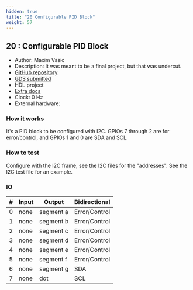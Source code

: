 ```yaml
---
hidden: true
title: "20 Configurable PID Block"
weight: 57
---
```


## 20 : Configurable PID Block

* Author: Maxim Vasic
* Description: It was meant to be a final project, but that was undercut.
* [GitHub repository](https://github.com/currymottled/tt04-pidcontroller-currymottled)
* [GDS submitted](https://github.com/currymottled/tt04-pidcontroller-currymottled/actions/runs/6124057384)
* HDL project
* [Extra docs]()
* Clock: 0 Hz
* External hardware: 



### How it works

It's a PID block to be configured with I2C. GPIOs 7 through 2 are for error/control, and GPIOs 1 and 0 are SDA and SCL.


### How to test

Configure with the I2C frame, see the I2C files for the "addresses". See the I2C test file for an example.


### IO

| # | Input        | Output       | Bidirectional      |
|---|--------------|--------------| -------------------|
| 0 | none  | segment a | Error/Control |
| 1 | none  | segment b | Error/Control |
| 2 | none  | segment c | Error/Control |
| 3 | none  | segment d | Error/Control |
| 4 | none  | segment e | Error/Control |
| 5 | none  | segment f | Error/Control |
| 6 | none  | segment g | SDA |
| 7 | none  | dot | SCL |
